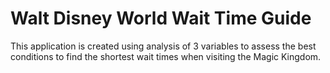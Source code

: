 # Walt Disney World Wait Time Guide

This application is created using analysis of 3 variables to assess the best conditions to find the shortest wait times when visiting the Magic Kingdom. 
